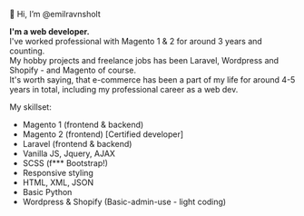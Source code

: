 👋 Hi, I’m @emilravnsholt

<strong>I'm a web developer.</strong><br>
I've worked professional with Magento 1 & 2 for around 3 years and counting.<br>
My hobby projects and freelance jobs has been Laravel, Wordpress and Shopify - and Magento of course.<br>
It's worth saying, that e-commerce has been a part of my life for around 4-5 years in total, including my professional career as a web dev.<br>

My skillset:
- Magento 1 (frontend & backend)
- Magento 2 (frontend) [Certified developer]
- Laravel (frontend & backend)
- Vanilla JS, Jquery, AJAX
- SCSS (f*** Bootstrap!)
- Responsive styling
- HTML, XML, JSON
- Basic Python
- Wordpress & Shopify (Basic-admin-use - light coding)

